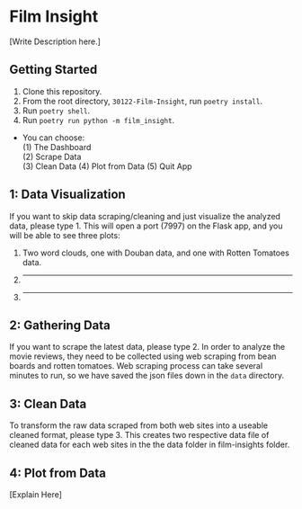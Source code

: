 <h1>Film Insight</h1>

[Write Description here.]


## Getting Started

1. Clone this repository.
2. From the root directory, ``30122-Film-Insight``, run ``poetry install``.
3. Run ``poetry shell``.
4. Run ``poetry run python -m film_insight``.
- You can choose:  
    (1) The Dashboard  
    (2) Scrape Data  
    (3) Clean Data
    (4) Plot from Data
    (5) Quit App  

## 1: Data Visualization

If you want to skip data scraping/cleaning and just visualize the analyzed data, please type 1.
This will open a port (7997) on the Flask app, and you will be able to see three plots:

1. Two word clouds, one with Douban data, and one with Rotten Tomatoes data. 
2. ***
3. ***

## 2: Gathering Data

If you want to scrape the latest data, please type 2.
In order to analyze the movie reviews, they need to be collected using web scraping from bean boards and rotten tomatoes. Web scraping process can take several minutes to run, so we have saved the json files down in the ``data`` directory. 

## 3: Clean Data

To transform the raw data scraped from both web sites into a useable cleaned format, please type 3.
This creates two respective data file of cleaned data for each web sites in the the data folder in film-insights folder.

## 4: Plot from Data

[Explain Here]
